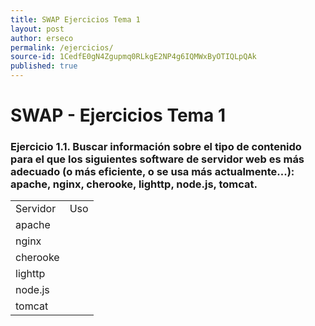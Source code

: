 ```yaml
---
title: SWAP Ejercicios Tema 1
layout: post
author: erseco
permalink: /ejercicios/
source-id: 1CedfE0gN4Zgupmq0RLkgE2NP4g6IQMWxByOTIQLpQAk
published: true
---
```

# SWAP - Ejercicios Tema 1

### Ejercicio 1.1. Buscar información sobre el tipo de contenido para el que los siguientes software de servidor web es más adecuado (o más eficiente, o se usa más actualmente...): apache, nginx, cherooke, lighttp, node.js, tomcat. 

<table>
  <tr>
    <td>Servidor</td>
    <td>Uso</td>
  </tr>
  <tr>
    <td>apache</td>
    <td></td>
  </tr>
  <tr>
    <td>nginx</td>
    <td></td>
  </tr>
  <tr>
    <td>cherooke</td>
    <td></td>
  </tr>
  <tr>
    <td>lighttp</td>
    <td></td>
  </tr>
  <tr>
    <td>node.js</td>
    <td></td>
  </tr>
  <tr>
    <td>tomcat</td>
    <td></td>
  </tr>
</table>


